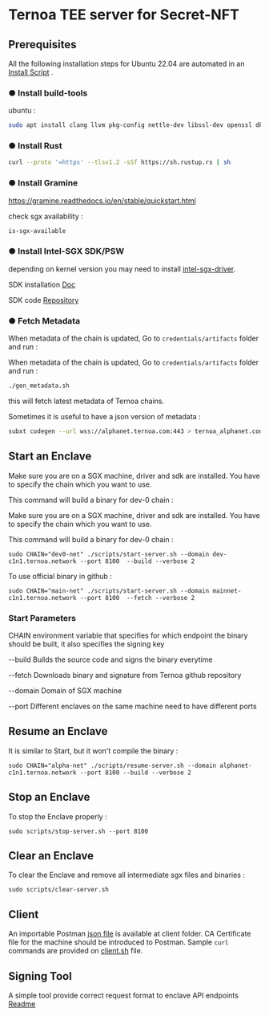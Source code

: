# Ternoa TEE server for Secret-NFT

## Prerequisites

All the following installation steps for Ubuntu 22.04 are automated in an [Install Script](./install.sh) .

### ● Install build-tools

ubuntu :  

```bash
sudo apt install clang llvm pkg-config nettle-dev libssl-dev openssl dkms
```

### ● Install Rust

```bash
curl --proto '=https' --tlsv1.2 -sSf https://sh.rustup.rs | sh
```

### ● Install Gramine

<https://gramine.readthedocs.io/en/stable/quickstart.html>

check sgx availability :

```bash
is-sgx-available
```

### ● Install Intel-SGX SDK/PSW

depending on kernel version you may need to install [intel-sgx-driver](https://github.com/intel/linux-sgx-driver).

SDK installation [Doc](https://download.01.org/intel-sgx/latest/linux-latest/docs/Intel_SGX_SW_Installation_Guide_for_Linux.pdf)

SDK code [Repository](https://github.com/intel/linux-sgx)

### ● Fetch Metadata

When metadata of the chain is updated, Go to ```credentials/artifacts``` folder and run :

When metadata of the chain is updated, Go to ```credentials/artifacts``` folder and run :

```bash
./gen_metadata.sh
```

this will fetch latest metadata of Ternoa chains.

Sometimes it is useful to have a json version of metadata :

```bash
subxt codegen --url wss://alphanet.ternoa.com:443 > ternoa_alphanet.code
```

## Start an Enclave

Make sure you are on a SGX machine, driver and sdk are installed.
You have to specify the chain which you want to use.

This command will build a binary for dev-0 chain :

Make sure you are on a SGX machine, driver and sdk are installed.
You have to specify the chain which you want to use.

This command will build a binary for dev-0 chain :

```shell
sudo CHAIN="dev0-net" ./scripts/start-server.sh --domain dev-c1n1.ternoa.network --port 8100  --build --verbose 2
```

To use official binary in github :

```shell
sudo CHAIN="main-net" ./scripts/start-server.sh --domain mainnet-c1n1.ternoa.network --port 8100  --fetch --verbose 2
```

### Start Parameters

 CHAIN         environment variable that specifies for which endpoint the binary should be built, it also specifies the signing key

 --build       Builds the source code and signs the binary everytime

 --fetch       Downloads binary and signature from Ternoa github repository

 --domain      Domain of SGX machine

 --port        Different enclaves on the same machine need to have different ports

## Resume an Enclave

It is similar to Start, but it won't compile the binary :

```shell
sudo CHAIN="alpha-net" ./scripts/resume-server.sh --domain alphanet-c1n1.ternoa.network --port 8100 --build --verbose 2
```

## Stop an Enclave

To stop the Enclave properly :

```shell
sudo scripts/stop-server.sh --port 8100
```

## Clear an Enclave

To clear the Enclave and remove all intermediate sgx files and binaries :

```shell
sudo scripts/clear-server.sh
```

## Client

An importable Postman [json file](./client/postman.json) is available at client folder. CA Certificate file for the machine should be introduced to Postman.
Sample ```curl``` commands are provided on [client.sh](./client/client.sh) file.

## Signing Tool

A simple tool provide correct request format to enclave API endpoints
[Readme](./tools/README.md)
